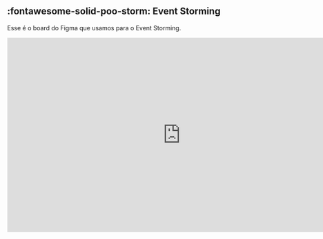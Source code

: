 ## :fontawesome-solid-poo-storm: Event Storming

Esse é o board do Figma que usamos para o Event Storming.

<iframe 
    style="border: 1px solid rgba(0, 0, 0, 0.1);" 
    width="800" 
    height="450" 
    src="https://www.figma.com/embed?embed_host=share&url=https%3A%2F%2Fwww.figma.com%2Fboard%2F0t30TvyoT58PnGHrGHAyHe%2FBoard---SOAT---Tech-challenge---lanchonete%3Fnode-id%3D0-1%26t%3DssNF64rAWPgWFGRB-1" 
    allowfullscreen>
</iframe>
